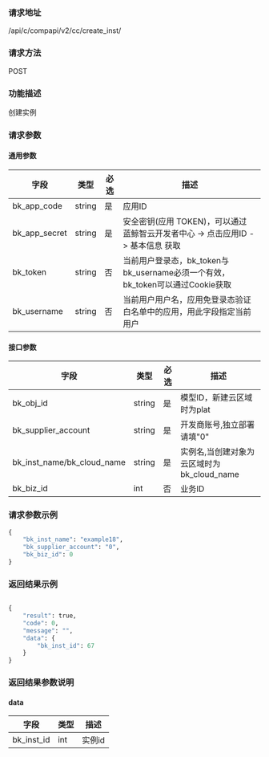 
### 请求地址

/api/c/compapi/v2/cc/create_inst/



### 请求方法

POST


### 功能描述

创建实例

### 请求参数


#### 通用参数

| 字段 | 类型 | 必选 |  描述 |
|-----------|------------|--------|------------|
| bk_app_code  |  string    | 是 | 应用ID     |
| bk_app_secret|  string    | 是 | 安全密钥(应用 TOKEN)，可以通过 蓝鲸智云开发者中心 -&gt; 点击应用ID -&gt; 基本信息 获取 |
| bk_token     |  string    | 否 | 当前用户登录态，bk_token与bk_username必须一个有效，bk_token可以通过Cookie获取 |
| bk_username  |  string    | 否 | 当前用户用户名，应用免登录态验证白名单中的应用，用此字段指定当前用户 |

#### 接口参数

| 字段                       |  类型      | 必选   |  描述                                      |
|----------------------------|------------|--------|--------------------------------------------|
| bk_obj_id                  | string     | 是     | 模型ID，新建云区域时为plat                 |
| bk_supplier_account        | string     | 是     | 开发商账号,独立部署请填"0"                 |
| bk_inst_name/bk_cloud_name | string     | 是     | 实例名,当创建对象为云区域时为bk_cloud_name |
| bk_biz_id                  | int        | 否     | 业务ID                                     |



### 请求参数示例

```python
{
    "bk_inst_name": "example18",
    "bk_supplier_account": "0",
    "bk_biz_id": 0
}
```

### 返回结果示例

```python

{
    "result": true,
    "code": 0,
    "message": "",
    "data": {
        "bk_inst_id": 67
    }
}
```

### 返回结果参数说明

#### data

| 字段       | 类型      | 描述     |
|----------- |-----------|----------|
| bk_inst_id | int       | 实例id   |